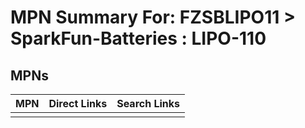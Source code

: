



# MPN Summary For: FZSBLIPO11 > SparkFun-Batteries : LIPO-110

## MPNs
  

|MPN|Direct Links|Search Links|
| :--- | :--- | :--- |
||||
